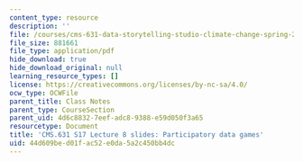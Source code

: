 ```yaml
---
content_type: resource
description: ''
file: /courses/cms-631-data-storytelling-studio-climate-change-spring-2017/44d609bed01fac52e0da5a2c450bb4dc_MITCMS_631s17_lec8_games.pdf
file_size: 881661
file_type: application/pdf
hide_download: true
hide_download_original: null
learning_resource_types: []
license: https://creativecommons.org/licenses/by-nc-sa/4.0/
ocw_type: OCWFile
parent_title: Class Notes
parent_type: CourseSection
parent_uid: 4d6c8832-7eef-adc8-9388-e59d050f3a65
resourcetype: Document
title: 'CMS.631 S17 Lecture 8 slides: Participatory data games'
uid: 44d609be-d01f-ac52-e0da-5a2c450bb4dc
---
```

